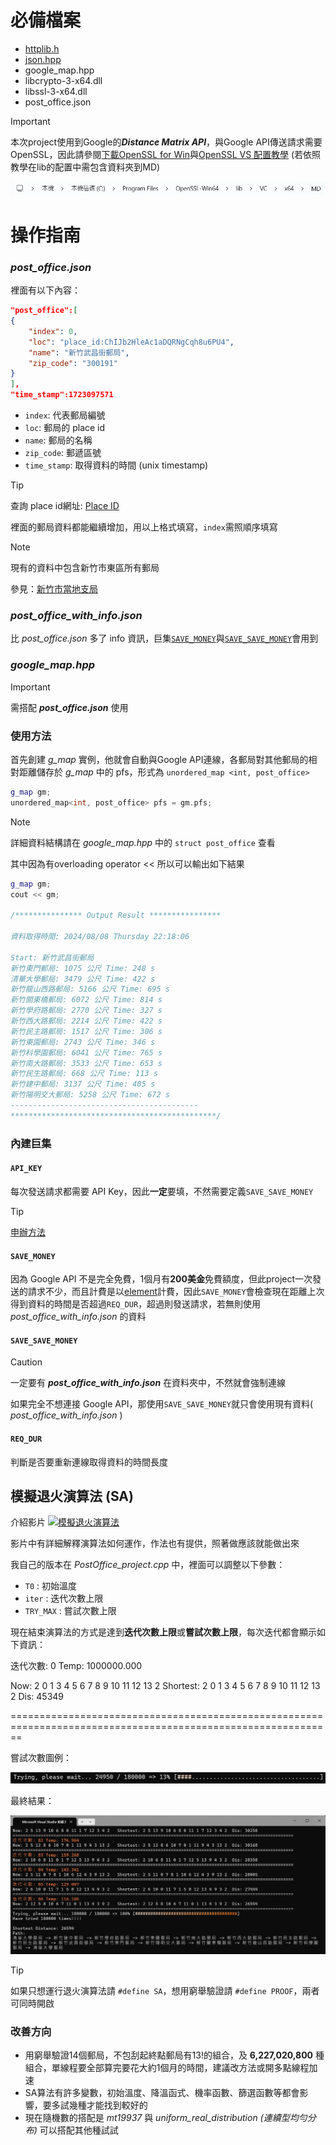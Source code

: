 # 必備檔案
+ [httplib.h](https://github.com/yhirose/cpp-httplib)
+ [json.hpp](https://github.com/nlohmann/json/blob/develop/single_include/nlohmann/json.hpp)
+ google_map.hpp
+ libcrypto-3-x64.dll
+ libssl-3-x64.dll 
+ post_office.json


> [!IMPORTANT]
> 本次project使用到Google的***Distance Matrix API***，與Google API傳送請求需要OpenSSL，因此請參閱[下載OpenSSL for Win](https://blog.csdn.net/m0_46665077/article/details/125609435)與[OpenSSL VS 配置教學](https://blog.csdn.net/m0_51531114/article/details/132207881) (若依照教學在lib的配置中需包含資料夾到MD)
>
>![](images/MD.png)

# 操作指南

### *post_office.json*
裡面有以下內容：

```json
"post_office":[
{
    "index": 0,
    "loc": "place_id:ChIJb2HleAc1aDQRNgCqh8u6PU4",
    "name": "新竹武昌街郵局",
    "zip_code": "300191"
}
],
"time_stamp":1723097571
```
+ `index`:    代表郵局編號
+ `loc`:      郵局的 place id
+ `name`:     郵局的名稱
+ `zip_code`: 郵遞區號 
+ `time_stamp`: 取得資料的時間 (unix timestamp)
>[!TIP]
>查詢 place id網址: [Place ID](https://developers.google.com/maps/documentation/places/web-service/place-id?hl=zh-tw)


裡面的郵局資料都能繼續增加，用以上格式填寫，`index`需照順序填寫
>[!NOTE]
>現有的資料中包含新竹市東區所有郵局
>
>參見：[新竹市當地支局](https://subservices.post.gov.tw/post/internet/Q_localpost/index.jsp?ID=12070201&search_area=%E6%96%B0%E7%AB%B9%E5%B8%82&desc=lp004_06.htm#list)

### *post_office_with_info.json*
比 *post_office.json* 多了 info 資訊，巨集[`SAVE_MONEY`](#save_money)與[`SAVE_SAVE_MONEY`](#save_save_money)會用到

### *google_map.hpp*
>[!IMPORTANT]
>需搭配 ***post_office.json*** 使用

### 使用方法
首先創建 *g_map* 實例，他就會自動與Google API連線，各郵局對其他郵局的相對距離儲存於 *g_map* 中的 pfs，形式為 `unordered_map <int, post_office>`
```cpp
g_map gm;
unordered_map<int, post_office> pfs = gm.pfs;
```

>[!NOTE]
>詳細資料結構請在 *google_map.hpp* 中的 `struct post_office` 查看

其中因為有overloading operator << 所以可以輸出如下結果
```cpp
g_map gm;
cout << gm;

/*************** Output Result ****************
 
資料取得時間: 2024/08/08 Thursday 22:18:06

Start: 新竹武昌街郵局
新竹東門郵局: 1075 公尺 Time: 248 s
清華大學郵局: 3479 公尺 Time: 422 s
新竹龍山西路郵局: 5166 公尺 Time: 695 s
新竹關東橋郵局: 6072 公尺 Time: 814 s
新竹學府路郵局: 2770 公尺 Time: 327 s
新竹西大路郵局: 2214 公尺 Time: 422 s
新竹民主路郵局: 1517 公尺 Time: 306 s
新竹東園郵局: 2743 公尺 Time: 346 s
新竹科學園郵局: 6041 公尺 Time: 765 s
新竹南大路郵局: 3533 公尺 Time: 653 s
新竹民生路郵局: 668 公尺 Time: 113 s
新竹建中郵局: 3137 公尺 Time: 405 s
新竹陽明交大郵局: 5258 公尺 Time: 672 s
------------------------------------------
**********************************************/
```

### 內建巨集
#### `API_KEY`
每次發送請求都需要 API Key，因此**一定**要填，不然需要定義`SAVE_SAVE_MONEY`
>[!TIP]
>[申辦方法](https://ithelp.ithome.com.tw/articles/10283037)

#### `SAVE_MONEY`
因為 Google API 不是完全免費，1個月有**200美金**免費額度，但此project一次發送的請求不少，而且計費是以[element](https://developers.google.com/maps/documentation/distance-matrix/usage-and-billing?hl=zh-tw)計費，因此`SAVE_MONEY`會檢查現在距離上次得到資料的時間是否超過`REQ_DUR`，超過則發送請求，若無則使用 *post_office_with_info.json* 的資料

#### `SAVE_SAVE_MONEY`
>[!CAUTION]
>一定要有 ***post_office_with_info.json*** 在資料夾中，不然就會強制連線

如果完全不想連接 Google API，那使用`SAVE_SAVE_MONEY`就只會使用現有資料( *post_office_with_info.json* )

#### `REQ_DUR`
判斷是否要重新連線取得資料的時間長度

## 模擬退火演算法 (SA)
介紹影片
[![模擬退火演算法](https://img.youtube.com/vi/P4p-YgidpZ4/maxresdefault.jpg)](https://www.youtube.com/watch?v=P4p-YgidpZ4)
  
影片中有詳細解釋演算法如何運作，作法也有提供，照著做應該就能做出來

我自己的版本在 *PostOffice_project.cpp* 中，裡面可以調整以下參數：

+ `T0` : 初始溫度
+ `iter` : 迭代次數上限
+ `TRY_MAX` : 嘗試次數上限

現在結束演算法的方式是達到**迭代次數上限**或**嘗試次數上限**，每次迭代都會顯示如下資訊：

迭代次數: 0 Temp: 1000000.000


Now: 2 0 1 3 4 5 6 7 8 9 10 11 12 13 2   Shortest: 2 0 1 3 4 5 6 7 8 9 10 11 12 13 2  Dis: 45349


==============================================================================================================

嘗試次數圖例：

![try](images/loading.png)

最終結果：

![ex](images/ex.png)

>[!TIP]
>如果只想運行退火演算法請 `#define SA`，想用窮舉驗證請 `#define PROOF`，兩者可同時開啟

### 改善方向
+ 用窮舉驗證14個郵局，不包刮起終點郵局有13!的組合，及 **6,227,020,800** 種組合，單線程要全部算完要花大約1個月的時間，建議改方法或開多點線程加速
+ SA算法有許多變數，初始溫度、降溫函式、機率函數、篩選函數等都會影響，要多試幾種才能找到較好的
+ 現在隨機數的搭配是 *mt19937* 與 *uniform_real_distribution (連續型均勻分布)* 可以搭配其他種試試
